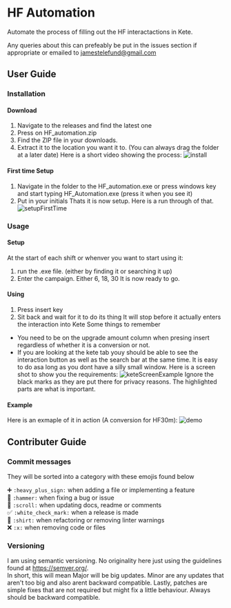 # HF Automation
Automate the process of filling out the HF interactactions in Kete.

Any queries about this can prefeably be put in the issues section if appropriate or emailed to jamestelefund@gmail.com

## User Guide

### Installation
#### Download
1. Navigate to the releases and find the latest one
2. Press on HF_automation.zip
3. Find the ZIP file in your downloads.
4. Extract it to the location you want it to. (You can always drag the folder at a later date)
Here is a short video showing the process:
![install](https://user-images.githubusercontent.com/103026808/179383099-719d74d1-38a9-4153-9f67-9d85d46e3a60.gif)
#### First time Setup
1. Navigate in the folder to the HF_automation.exe or press windows key and start typing HF_Automation.exe (press it when you see it)
2. Put in your initials
Thats it is now setup. Here is a run through of that.
![setupFirstTime](https://user-images.githubusercontent.com/103026808/179383571-67c48d44-6860-427a-94c2-0bdbec32f8b2.gif)


### Usage
#### Setup
At the start of each shift or whenver you want to start using it:
1. run the .exe file. (either by finding it or searching it up)
2. Enter the campaign. Either 6, 18, 30
It is now ready to go.
#### Using
1. Press insert key
2. Sit back and wait for it to do its thing
It will stop before it actually enters the interaction into Kete
Some things to remember
 - You need to be on the upgrade amount column when presing insert regardless of whether it is a conversion or not.
 - If you are looking at the kete tab youy should be able to see the interaction button as well as the search bar at the same time. It is easy to do asa long as you dont have a silly small window.
Here is a screen shot to show you the requirements:
![keteScreenExample](https://user-images.githubusercontent.com/103026808/179383368-f8cfff19-74c2-4ba1-a70a-45a668fd16ce.png)
Ignore the black marks as they are put there for privacy reasons. The highlighted parts are what is important.

#### Example
Here is an exmaple of it in action (A conversion for HF30m):
![demo](https://user-images.githubusercontent.com/103026808/179383511-e9651919-05b0-403c-9976-08966db9ea73.gif)


## Contributer Guide

### Commit messages
They will be sorted into a category with these emojis found below

➕ `:heavy_plus_sign:` when adding a file or implementing a feature<br>
🔨 `:hammer:` when fixing a bug or issue<br>
📜 `:scroll:` when updating docs, readme or comments<br>
✅ `:white_check_mark:` when a release is made<br>
👕 `:shirt:` when refactoring or removing linter warnings<br>
❌ `:x:` when removing code or files<br>


### Versioning
I am using semantic versioning. No originality here just using the guidelines found at https://semver.org/.  
In short, this will mean Major will be big updates. Minor are any updates that aren't too big and also arent backward compatible. Lastly, patches are simple fixes that are not required but might fix a little behaviour. Always should be backward compatible.

